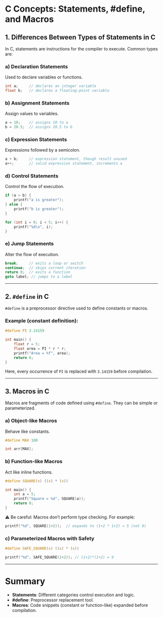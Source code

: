 # C Concepts: Statements, #define, and Macros

## 1. Differences Between Types of Statements in C

In C, statements are instructions for the compiler to execute. Common types are:

### a) Declaration Statements
Used to declare variables or functions.
```c
int a;     // declares an integer variable
float b;   // declares a floating-point variable
```

### b) Assignment Statements
Assign values to variables.
```c
a = 10;    // assigns 10 to a
b = 20.5;  // assigns 20.5 to b
```

### c) Expression Statements
Expressions followed by a semicolon.
```c
a + b;     // expression statement, though result unused
a++;       // valid expression statement, increments a
```

### d) Control Statements
Control the flow of execution.
```c
if (a > b) {
    printf("a is greater");
} else {
    printf("b is greater");
}

for (int i = 0; i < 5; i++) {
    printf("%d\n", i);
}
```

### e) Jump Statements
Alter the flow of execution.
```c
break;     // exits a loop or switch
continue;  // skips current iteration
return 0;  // exits a function
goto label; // jumps to a label
```

---

## 2. `#define` in C

`#define` is a preprocessor directive used to define constants or macros.

### Example (constant definition):
```c
#define PI 3.14159

int main() {
    float r = 5;
    float area = PI * r * r;
    printf("Area = %f", area);
    return 0;
}
```
Here, every occurrence of `PI` is replaced with `3.14159` before compilation.

---

## 3. Macros in C

Macros are fragments of code defined using `#define`. They can be simple or parameterized.

### a) Object-like Macros
Behave like constants.
```c
#define MAX 100

int arr[MAX];
```

### b) Function-like Macros
Act like inline functions.
```c
#define SQUARE(x) ((x) * (x))

int main() {
    int a = 5;
    printf("Square = %d", SQUARE(a));
    return 0;
}
```

⚠️ Be careful: Macros don’t perform type checking. For example:
```c
printf("%d", SQUARE(1+2));  // expands to (1+2 * 1+2) = 5 (not 9)
```

### c) Parameterized Macros with Safety
```c
#define SAFE_SQUARE(x) ((x) * (x))

printf("%d", SAFE_SQUARE(1+2)); // (1+2)*(1+2) = 9
```

---

# Summary
- **Statements**: Different categories control execution and logic.
- **#define**: Preprocessor replacement tool.
- **Macros**: Code snippets (constant or function-like) expanded before compilation.
